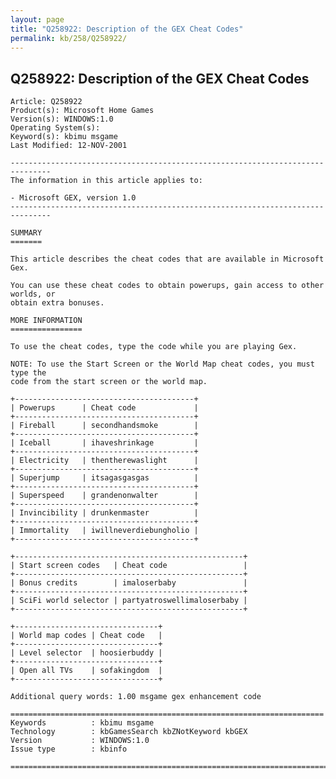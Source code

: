 ```yaml
---
layout: page
title: "Q258922: Description of the GEX Cheat Codes"
permalink: kb/258/Q258922/
---
```


## Q258922: Description of the GEX Cheat Codes

	Article: Q258922
	Product(s): Microsoft Home Games
	Version(s): WINDOWS:1.0
	Operating System(s): 
	Keyword(s): kbimu msgame
	Last Modified: 12-NOV-2001
	
	-------------------------------------------------------------------------------
	The information in this article applies to:
	
	- Microsoft GEX, version 1.0 
	-------------------------------------------------------------------------------
	
	SUMMARY
	=======
	
	This article describes the cheat codes that are available in Microsoft Gex.
	
	You can use these cheat codes to obtain powerups, gain access to other worlds, or
	obtain extra bonuses.
	
	MORE INFORMATION
	================
	
	To use the cheat codes, type the code while you are playing Gex.
	
	NOTE: To use the Start Screen or the World Map cheat codes, you must type the
	code from the start screen or the world map.
	
	+----------------------------------------+
	| Powerups      | Cheat code             | 
	+----------------------------------------+
	| Fireball      | secondhandsmoke        | 
	+----------------------------------------+
	| Iceball       | ihaveshrinkage         | 
	+----------------------------------------+
	| Electricity   | thentherewaslight      | 
	+----------------------------------------+
	| Superjump     | itsagasgasgas          | 
	+----------------------------------------+
	| Superspeed    | grandenonwalter        | 
	+----------------------------------------+
	| Invincibility | drunkenmaster          | 
	+----------------------------------------+
	| Immortality   | iwillneverdiebungholio | 
	+----------------------------------------+
	
	+---------------------------------------------------+
	| Start screen codes   | Cheat code                 | 
	+---------------------------------------------------+
	| Bonus credits        | imaloserbaby               | 
	+---------------------------------------------------+
	| SciFi world selector | partyatroswellimaloserbaby | 
	+---------------------------------------------------+
	
	+--------------------------------+
	| World map codes | Cheat code   | 
	+--------------------------------+
	| Level selector  | hoosierbuddy | 
	+--------------------------------+
	| Open all TVs    | sofakingdom  | 
	+--------------------------------+
	
	Additional query words: 1.00 msgame gex enhancement code
	
	======================================================================
	Keywords          : kbimu msgame 
	Technology        : kbGamesSearch kbZNotKeyword kbGEX
	Version           : WINDOWS:1.0
	Issue type        : kbinfo
	
	=============================================================================
	
